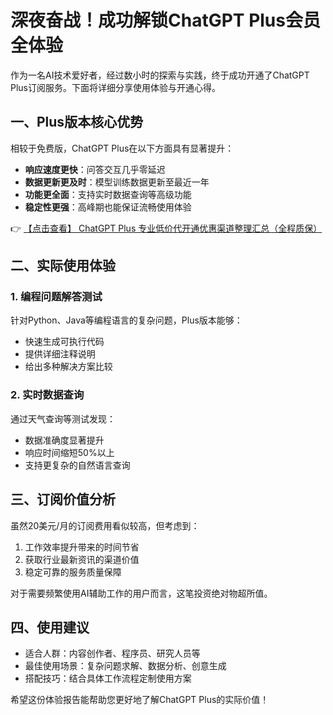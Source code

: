 # 深夜奋战！成功解锁ChatGPT Plus会员全体验

作为一名AI技术爱好者，经过数小时的探索与实践，终于成功开通了ChatGPT Plus订阅服务。下面将详细分享使用体验与开通心得。

## 一、Plus版本核心优势

相较于免费版，ChatGPT Plus在以下方面具有显著提升：

- **响应速度更快**：问答交互几乎零延迟
- **数据更新更及时**：模型训练数据更新至最近一年
- **功能更全面**：支持实时数据查询等高级功能
- **稳定性更强**：高峰期也能保证流畅使用体验

👉 [【点击查看】 ChatGPT Plus 专业低价代开通优惠渠道整理汇总（全程质保）](https://bit.ly/DaiKai)

## 二、实际使用体验

### 1. 编程问题解答测试
针对Python、Java等编程语言的复杂问题，Plus版本能够：
- 快速生成可执行代码
- 提供详细注释说明
- 给出多种解决方案比较

### 2. 实时数据查询
通过天气查询等测试发现：
- 数据准确度显著提升
- 响应时间缩短50%以上
- 支持更复杂的自然语言查询

## 三、订阅价值分析

虽然20美元/月的订阅费用看似较高，但考虑到：
1. 工作效率提升带来的时间节省
2. 获取行业最新资讯的渠道价值
3. 稳定可靠的服务质量保障

对于需要频繁使用AI辅助工作的用户而言，这笔投资绝对物超所值。

## 四、使用建议

- 适合人群：内容创作者、程序员、研究人员等
- 最佳使用场景：复杂问题求解、数据分析、创意生成
- 搭配技巧：结合具体工作流程定制使用方案

希望这份体验报告能帮助您更好地了解ChatGPT Plus的实际价值！